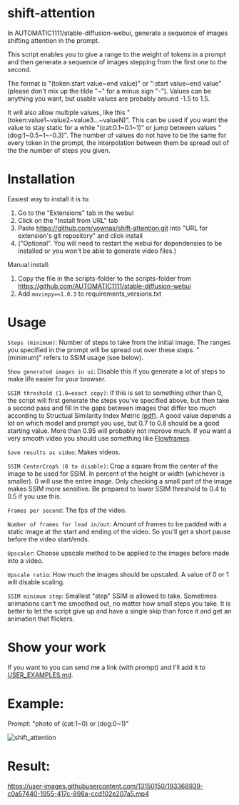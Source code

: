 # shift-attention

In AUTOMATIC1111/stable-diffusion-webui, generate a sequence of images shifting attention in the prompt.

This script enables you to give a range to the weight of tokens in a prompt and then generate a sequence of images stepping from the first one to the second.

The format is "(token:start value\~end value)" or ":start value\~end value" (please don't mix up the tilde "\~" for a minus sign "-"). Values can be anything you want, but usable values are probably around -1.5 to 1.5.

It will also allow multiple values, like this "(token:value1\~value2\~value3...\~valueN)". This can be used if you want the value to stay static for a while "(cat:0.1\~0.1\~1)" or jump between values "(dog:1\~0.5\~1\~-0.3)". The number of values do not have to be the same for every token in the prompt, the interpolation between them be spread out of the the number of steps you given.

# Installation

Easiest way to install it is to:
1. Go to the "Extensions" tab in the webui
2. Click on the "Install from URL" tab
3. Paste https://github.com/yownas/shift-attention.git into "URL for extension's git repository" and click install
4. ("Optional". You will need to restart the webui for dependensies to be installed or you won't be able to generate video files.)

Manual install:
1. Copy the file in the scripts-folder to the scripts-folder from https://github.com/AUTOMATIC1111/stable-diffusion-webui
2. Add `moviepy==1.0.3` to requirements_versions.txt

# Usage

`Steps (minimum)`: Number of steps to take from the initial image. The ranges you specified in the prompt will be spread out over these steps. "(minimum)" refers to SSIM usage (see below).

`Show generated images in ui`: Disable this if you generate a lot of steps to make life easier for your browser.

`SSIM threshold (1.0=exact copy)`: If this is set to something other than 0, the script will first generate the steps you've specified above, but then take a second pass and fill in the gaps between images that differ too much according to Structual Similarity Index Metric [(pdf)](https://www.cns.nyu.edu/pub/eero/wang03-reprint.pdf). A good value depends a lot on which model and prompt you use, but 0.7 to 0.8 should be a good starting value. More than 0.95 will probably not improve much. If you want a very smooth video you should use something like [Flowframes](https://nmkd.itch.io/flowframes).

`Save results as video`: Makes videos.

`SSIM CenterCrop% (0 to disable)`: Crop a square from the center of the image to be used for SSIM. In percent of the height or width (whichever is smaller). 0 will use the entire image. Only checking a small part of the image makes SSIM more sensitive. Be prepared to lower SSIM threshold to 0.4 to 0.5 if you use this.

`Frames per second`: The fps of the video.

`Number of frames for lead in/out`: Amount of frames to be padded with a static image at the start and ending of the video. So you'll get a short pause before the video start/ends.

`Upscaler`: Choose upscale method to be applied to the images before made into a video.

`Upscale ratio`: How much the images should be upscaled. A value of 0 or 1 will disable scaling.

`SSIM minimum step`: Smallest "step" SSIM is allowed to take. Sometimes animations can't me smoothed out, no matter how small steps you take. It is better to let the script give up and have a single skip than force it and get an animation that flickers.

# Show your work

If you want to you can send me a link (with prompt) and I'll add it to [USER_EXAMPLES.md](USER_EXAMPLES.md).

# Example:

Prompt: "photo of (cat:1\~0) or (dog:0\~1)"

![shift_attention](https://user-images.githubusercontent.com/13150150/193368922-be51b5b8-7d8a-4499-b089-64dd7112b9d3.png)

# Result:

https://user-images.githubusercontent.com/13150150/193368939-c0a57440-1955-417c-898a-ccd102e207a5.mp4
